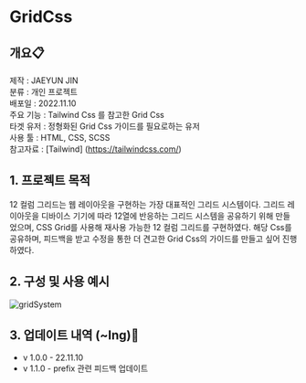 # GridCss

## 개요📋


제작 : JAEYUN JIN<br/>
분류 : 개인 프로젝트<br/>
배포일 : 2022.11.10<br/>
주요 기능 : Tailwind Css 를 참고한 Grid Css<br/>
타겟 유저 : 정형화된 Grid Css 가이드를 필요로하는 유저<br/>
사용 툴 : HTML, CSS, SCSS<br/>
참고자료 : [Tailwind] (https://tailwindcss.com/)<br/>

## 1. 프로젝트 목적 

12 컬럼 그리드는 웹 레이아웃을 구현하는 가장 대표적인 그리드 시스템이다.
그리드 레이아웃을 디바이스 기기에 따라 12열에 반응하는 그리드 시스템을 공유하기 위해 만들었으며, CSS Grid를 사용해 재사용 가능한 12 컬럼 그리드를 구현하였다.
해당 Css를 공유하며, 피드백을 받고 수정을 통한 더 견고한 Grid Css의 가이드를 만들고 싶어 진행하였다.

## 2. 구성 및 사용 예시

![gridSystem](https://user-images.githubusercontent.com/75197188/202050338-1914bd52-1fd8-4995-bc67-b962ae4fbd89.png)

## 3. 업데이트 내역 (~Ing)📌

- v 1.0.0 - 22.11.10
- v 1.1.0 - prefix 관련 피드백 업데이트

